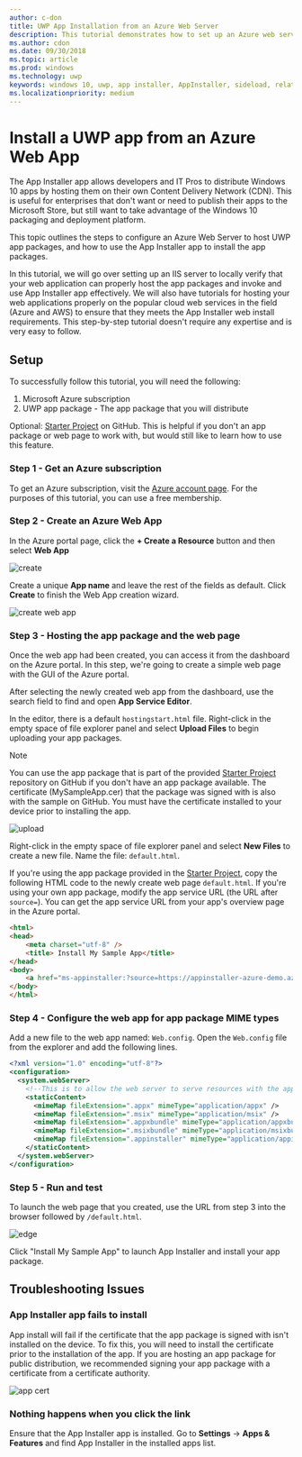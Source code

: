 ```yaml
---
author: c-don
title: UWP App Installation from an Azure Web Server 
description: This tutorial demonstrates how to set up an Azure web server, verify that your web app can host app packages, and invoke and use App Installer effectively.
ms.author: cdon
ms.date: 09/30/2018
ms.topic: article
ms.prod: windows
ms.technology: uwp
keywords: windows 10, uwp, app installer, AppInstaller, sideload, related set, optional packages, Azure web server
ms.localizationpriority: medium
---
```


# Install a UWP app from an Azure Web App

The App Installer app allows developers and IT Pros to distribute Windows 10 apps by hosting them on their own Content Delivery Network (CDN). This is useful for enterprises that don't want or need to publish their apps to the Microsoft Store, but still want to take advantage of the Windows 10 packaging and deployment platform.

This topic outlines the steps to configure an Azure Web Server to host UWP app packages, and how to use the App Installer app to install the app packages.

In this tutorial, we will go over setting up an IIS server to locally verify that your web application can properly host the app packages and invoke and use App Installer app effectively. We will also have tutorials for hosting your web applications properly on the popular cloud web services in the field (Azure and AWS) to ensure that they meets the App Installer web install requirements. This step-by-step tutorial doesn't require any expertise and is very easy to follow. 

## Setup

To successfully follow this tutorial, you will need the following:
 
1. Microsoft Azure subscription 
2. UWP app package - The app package that you will distribute

Optional: [Starter Project](https://github.com/AppInstaller/MySampleWebApp) on GitHub. This is helpful if you don't an app package or web page to work with, but would still like to learn how to use this feature.

### Step 1 - Get an Azure subscription
To get an Azure subscription, visit the [Azure account page](https://azure.microsoft.com/free/). For the purposes of this tutorial, you can use a free membership.

### Step 2 - Create an Azure Web App 
In the Azure portal page, click the **+ Create a Resource** button and then select **Web App**

![create](images/azure-create-app.png)

Create a unique **App name** and leave the rest of the fields as default. Click **Create** to finish the Web App creation wizard. 

![create web app](images/azure-create-app-2.png)

### Step 3 - Hosting the app package and the web page 
Once the web app had been created, you can access it from the dashboard on the Azure portal. In this step, we're going to create a simple web page with the GUI of the Azure portal.

After selecting the newly created web app from the dashboard, use the search field to find and open **App Service Editor**. 

In the editor, there is a default `hostingstart.html` file. Right-click in the empty space of file explorer panel and select **Upload Files** to begin uploading your app packages.

> [!NOTE]
> You can use the app package that is part of the provided [Starter Project](https://github.com/AppInstaller/MySampleWebApp) repository on GitHub if you don't have an app package available. The certificate (MySampleApp.cer) that the package was signed with is also with the sample on GitHub. You must have the certificate installed to your device prior to installing the app.

![upload](images/azure-upload-file.png)

Right-click in the empty space of file explorer panel and select **New Files** to create a new file. Name the file: `default.html`.

If you're using the app package provided in the [Starter Project](https://github.com/AppInstaller/MySampleWebApp), copy the following HTML code to the newly create web page `default.html`. If you're using your own app package, modify the app service URL (the URL after `source=`). You can get the app service URL from your app's overview page in the Azure portal.

```html
<html>
<head>
    <meta charset="utf-8" />
    <title> Install My Sample App</title>
</head>
<body>
    <a href="ms-appinstaller:?source=https://appinstaller-azure-demo.azurewebsites.net/MySampleApp.appxbundle"> Install My Sample App</a>
</body>
</html>
```

### Step 4 - Configure the web app for app package MIME types

Add a new file to the web app named: `Web.config`. Open the `Web.config` file from the explorer and add the following lines. 

```xml
<?xml version="1.0" encoding="utf-8"?>
<configuration>
  <system.webServer>
    <!--This is to allow the web server to serve resources with the appropriate file extension-->
    <staticContent>
      <mimeMap fileExtension=".appx" mimeType="application/appx" />
      <mimeMap fileExtension=".msix" mimeType="application/msix" />
      <mimeMap fileExtension=".appxbundle" mimeType="application/appxbundle" />
      <mimeMap fileExtension=".msixbundle" mimeType="application/msixbundle" />
      <mimeMap fileExtension=".appinstaller" mimeType="application/appinstaller" />
    </staticContent>
  </system.webServer>
</configuration>
```

### Step 5 - Run and test

To launch the web page that you created, use the URL from step 3 into the browser followed by `/default.html`. 

![edge](images/edge.png)

Click "Install My Sample App" to launch App Installer and install your app package. 

## Troubleshooting Issues

### App Installer app fails to install 
App install will fail if the certificate that the app package is signed with isn't installed on the device. To fix this, you will need to install the certificate prior to the installation of the app. If you are hosting an app package for public distribution, we recommended signing your app package with a certificate from a certificate authority. 

![app cert](images/aws-app-cert.png)

### Nothing happens when you click the link 
Ensure that the App Installer app is installed. Go to **Settings** -> **Apps & Features** and find App Installer in the installed apps list. 
